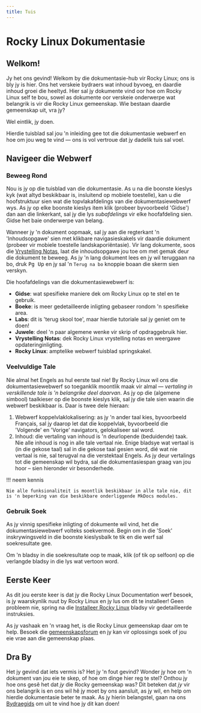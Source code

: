 ```yaml
---
title: Tuis
---
```


# Rocky Linux Dokumentasie

## Welkom!

Jy het ons gevind! Welkom by die dokumentasie-hub vir Rocky Linux; ons is bly jy is hier. Ons het verskeie bydraers wat inhoud byvoeg, en daardie inhoud groei die heeltyd. Hier sal jy dokumente vind oor hoe om Rocky Linux self te bou, sowel as dokumente oor verskeie onderwerpe wat belangrik is vir die Rocky Linux gemeenskap. Wie bestaan daardie gemeenskap uit, vra jy?

Wel eintlik, jy doen.

Hierdie tuisblad sal jou 'n inleiding gee tot die dokumentasie webwerf en hoe om jou weg te vind — ons is vol vertroue dat jy dadelik tuis sal voel.

## Navigeer die Webwerf

### Beweeg Rond

Nou is jy op die tuisblad van die dokumentasie. As u na die boonste kieslys kyk (wat altyd beskikbaar is, insluitend op mobiele toestelle), kan u die hoofstruktuur sien wat die topvlakafdelings van die dokumentasiewebwerf wys. As jy op elke boonste kieslys item klik (probeer byvoorbeeld 'Gidse') dan aan die linkerkant, sal jy die lys *subafdelings* vir elke hoofafdeling sien. Gidse het baie onderwerpe van belang.

Wanneer jy 'n dokument oopmaak, sal jy aan die regterkant 'n 'Inhoudsopgawe' sien met klikbare navigasieskakels vir daardie dokument (probeer vir mobiele toestelle landskaporiëntasie). Vir lang dokumente, soos die [Vrystelling Notas](release_notes/8_8.md), laat die inhoudsopgawe jou toe om met gemak deur die dokument te beweeg. As jy 'n lang dokument lees en jy wil teruggaan na bo, druk <kbd>Pg Up</kbd> en jy sal 'n `Terug na bo` knoppie boaan die skerm sien verskyn.

Die hoofafdelings van die dokumentasiewebwerf is:

* **Gidse**: wat spesifieke maniere dek om Rocky Linux op te stel en te gebruik.
* **Boeke**: is meer gedetailleerde inligting gebaseer rondom 'n spesifieke area.
* **Labs**: dit is 'terug skool toe', maar hierdie tutoriale sal jy geniet om te doen!
* **Juwele**: deel 'n paar algemene wenke vir skrip of opdraggebruik hier.
* **Vrystelling Notas**: dek Rocky Linux vrystelling notas en weergawe opdateringinligting.
* **Rocky Linux**: amptelike webwerf tuisblad springskakel.

### Veelvuldige Tale

Nie almal het Engels as hul eerste taal nie! By Rocky Linux wil ons die dokumentasiewebwerf so toeganklik moontlik maak vir almal — *vertaling in verskillende tale is 'n belangrike deel daarvan*. As jy op die (algemene simbool) taalkieser op die boonste kieslys klik, sal jy die tale sien waarin die webwerf beskikbaar is. Daar is twee dele hieraan:

1. Webwerf koppelvlaklokalisering: as jy 'n ander taal kies, byvoorbeeld Français, sal jy daarop let dat die koppelvlak, byvoorbeeld die 'Volgende' en 'Vorige' navigators, gelokaliseer sal word.
1. Inhoud: die vertaling van inhoud is 'n deurlopende (beduidende) taak. Nie alle inhoud is nog in alle tale vertaal nie. Enige bladsye wat vertaal is (in die gekose taal) sal in die gekose taal gesien word, dié wat nie vertaal is nie, sal terugval na die verstektaal Engels. As jy deur vertalings tot die gemeenskap wil bydra, sal die dokumentasiespan graag van jou hoor – sien hieronder vir besonderhede.

!!! neem kennis

    Nie alle funksionaliteit is moontlik beskikbaar in alle tale nie, dit is 'n beperking van die beskikbare onderliggende MkDocs modules.

### Gebruik Soek

As jy vinnig spesifieke inligting of dokumente wil vind, het die dokumentasiewebwerf volteks soekvermoë. Begin om in die 'Soek' inskrywingsveld in die boonste kieslysbalk te tik en die werf sal soekresultate gee.

Om 'n bladsy in die soekresultate oop te maak, klik (of tik op selfoon) op die verlangde bladsy in die lys wat vertoon word.

## Eerste Keer

As dit jou eerste keer is dat jy die Rocky Linux Documentation werf besoek, is jy waarskynlik nuut by Rocky Linux en jy lus om dit te installeer! Geen probleem nie, spring na die [Installeer Rocky Linux](guides/installation.md) bladsy vir gedetailleerde instruksies.

As jy vashaak en 'n vraag het, is die Rocky Linux gemeenskap daar om te help. Besoek die [gemeenskapsforum](https://forums.rockylinux.org) en jy kan vir oplossings soek of jou eie vrae aan die gemeenskap plaas.

## Dra By

Het jy gevind dat iets vermis is? Het jy 'n fout gevind? Wonder jy hoe om 'n dokument van jou eie te skep, of hoe om dinge hier reg te stel? Onthou jy hoe ons gesê het dat *jy* die Rocky gemeenskap was? Dit beteken dat *jy* vir ons belangrik is en ons wil hê jy moet by ons aansluit, as jy wil, en help om hierdie dokumentasie beter te maak. As jy hierin belangstel, gaan na ons [Bydraegids](https://github.com/rocky-linux/documentation/blob/main/README.md) om uit te vind hoe jy dit kan doen!
